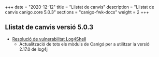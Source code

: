 +++
date        = "2020-12-12"
title       = "Llistat de canvis"
description = "Llistat de canvis canigo.core 5.0.3"
sections    = "canigo-fwk-docs"
weight		= 2
+++

## Llistat de canvis versió 5.0.3

- [Resolució de vulnerabilitat Log4Shell](/noticies/2021-12-27-CAN-actualitzacio-canigo-3_4_9_3_6_3/)
   - Actualització de tots els mòduls de Canigó per a utilitzar la versió 2.17.0 de log4j

